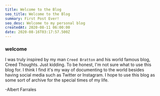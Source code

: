 ```yaml
---
title: Welcome to the Blog
seo_title: Welcome to the Blog
summary: First Post Ever!
seo_desc: Welcome to my personal blog
createdAt: 2020-08-11 06:00:00
date: 2020-08-16T03:17:57.500Z
---
```

### welcome

I was truly inspired by my man `Creed Bratton` and his world famous blog, Creed Thoughts. Just kidding. To be honest, I'm not sure what to use this blog for. I think I find it's my way of documenting to the world besides having social media such as Twitter or Instagram. I hope to use this blog as some sort of archive for the special times of my life.

-Albert Farrales
